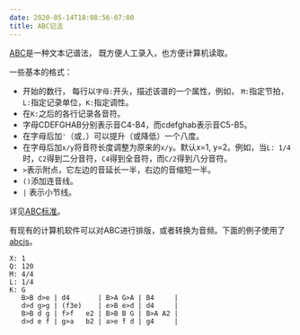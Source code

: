 ```yaml
---
date: 2020-05-14T18:08:56-07:00
title: ABC记法
---
```


<link href="/css/abcjs-midi.css" type="text/css" rel="stylesheet" />
<script src="/scripts/abcjs_plugin-midi_5.11.0-min.js"></script>
<script type="text/javascript">
	window.ABCJS.plugin.render_options = {
		responsive: "resize",
		inlineControls: {
			loopToggle: true,
		},
	};
</script>

[ABC](https://en.wikipedia.org/wiki/ABC_notation)是一种文本记谱法，
既方便人工录入，也方便计算机读取。

<!--more-->

一些基本的格式：
* 开始的数行， 每行以`字母:`开头，描述该谱的一个属性，例如，
`M:`指定节拍，`L:`指定记录单位，`K:`指定调性。
* 在`K:`之后的各行记录各音符。
* 字母CDEFGHAB分别表示音C4-B4，而cdefghab表示音C5-B5。
* 在字母后加`'`（或`,`）可以提升（或降低）一个八度。
* 在字母后加`x/y`将音符长度调整为原来的`x/y`。默认x=1, y=2。例如，当`L: 1/4`时，`C2`得到二分音符，`C4`得到全音符，而`C/2`得到八分音符。
* `>`表示附点，它左边的音延长一半，右边的音缩短一半。
* `()`添加连音线。
* `|` 表示小节线。

详见[ABC标准](http://abcnotation.com/wiki/abc:standard:v2.1#repeat_bar_symbols)。

有现有的计算机软件可以对ABC进行排版，或者转换为音频。下面的例子使用了[abcjs](https://abcjs.net/)。
```
X: 1
Q: 120
M: 4/4
L: 1/4
K: G
   B>B d>e | d4       | B>A G>A | B4     |
   d>d g>g | (f3e)    | e>B e>d | d4     |
   B>B d g | f>f   e2 | B>B B G | B>A A2 |
   d>d e f | g>a   b2 | a>e f d | g4     |
```
